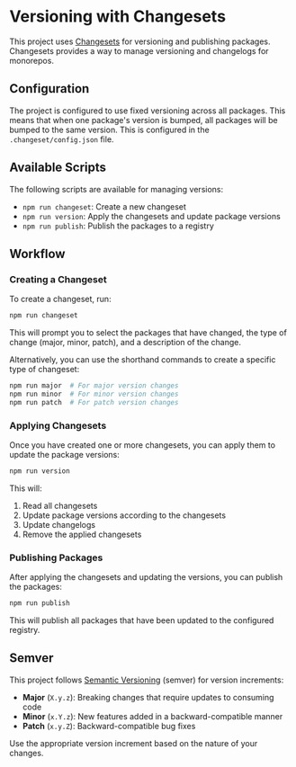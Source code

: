 # Versioning with Changesets

This project uses [Changesets](https://github.com/changesets/changesets) for versioning and publishing packages. Changesets provides a way to manage versioning and changelogs for monorepos.

## Configuration

The project is configured to use fixed versioning across all packages. This means that when one package's version is bumped, all packages will be bumped to the same version. This is configured in the `.changeset/config.json` file.

## Available Scripts

The following scripts are available for managing versions:

- `npm run changeset`: Create a new changeset
- `npm run version`: Apply the changesets and update package versions
- `npm run publish`: Publish the packages to a registry

## Workflow

### Creating a Changeset

To create a changeset, run:

```bash
npm run changeset
```

This will prompt you to select the packages that have changed, the type of change (major, minor, patch), and a description of the change.

Alternatively, you can use the shorthand commands to create a specific type of changeset:

```bash
npm run major  # For major version changes
npm run minor  # For minor version changes
npm run patch  # For patch version changes
```

### Applying Changesets

Once you have created one or more changesets, you can apply them to update the package versions:

```bash
npm run version
```

This will:
1. Read all changesets
2. Update package versions according to the changesets
3. Update changelogs
4. Remove the applied changesets

### Publishing Packages

After applying the changesets and updating the versions, you can publish the packages:

```bash
npm run publish
```

This will publish all packages that have been updated to the configured registry.

## Semver

This project follows [Semantic Versioning](https://semver.org/) (semver) for version increments:

- **Major** (`X.y.z`): Breaking changes that require updates to consuming code
- **Minor** (`x.Y.z`): New features added in a backward-compatible manner
- **Patch** (`x.y.Z`): Backward-compatible bug fixes

Use the appropriate version increment based on the nature of your changes.
